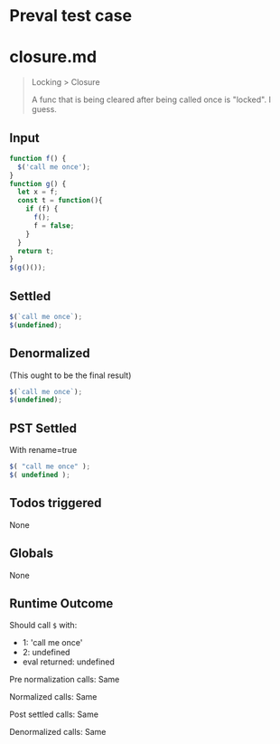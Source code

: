 # Preval test case

# closure.md

> Locking > Closure
>
> A func that is being cleared after being called once is "locked". I guess.

## Input

`````js filename=intro
function f() {
  $('call me once');
}
function g() {
  let x = f;
  const t = function(){
    if (f) {
      f();
      f = false;
    }
  }
  return t;
}
$(g()());
`````


## Settled


`````js filename=intro
$(`call me once`);
$(undefined);
`````


## Denormalized
(This ought to be the final result)

`````js filename=intro
$(`call me once`);
$(undefined);
`````


## PST Settled
With rename=true

`````js filename=intro
$( "call me once" );
$( undefined );
`````


## Todos triggered


None


## Globals


None


## Runtime Outcome


Should call `$` with:
 - 1: 'call me once'
 - 2: undefined
 - eval returned: undefined

Pre normalization calls: Same

Normalized calls: Same

Post settled calls: Same

Denormalized calls: Same
